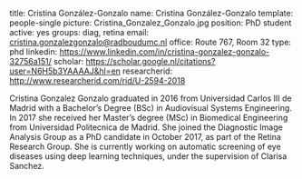 title: Cristina González-Gonzalo
name: Cristina González-Gonzalo
template: people-single
picture: Cristina_Gonzalez_Gonzalo.jpg
position: PhD student
active: yes
groups: diag, retina
email: cristina.gonzalezgonzalo@radboudumc.nl
office: Route 767, Room 32
type: phd
linkedin: https://www.linkedin.com/in/cristina-gonzalez-gonzalo-32756a151/
scholar: https://scholar.google.nl/citations?user=N6H5b3YAAAAJ&hl=en
researcherid: http://www.researcherid.com/rid/U-2594-2018

Cristina Gonzalez Gonzalo graduated in 2016 from Universidad Carlos III de Madrid with a Bachelor’s Degree (BSc) in Audiovisual Systems Engineering. In 2017 she received her Master’s degree (MSc) in Biomedical Engineering from Universidad Politecnica de Madrid. She joined the Diagnostic Image Analysis Group as a PhD candidate in October 2017, as part of the Retina Research Group. She is currently working on automatic screening of eye diseases using deep learning techniques, under the supervision of Clarisa Sanchez.
